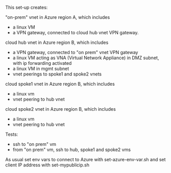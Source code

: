 This set-up creates:

"on-prem" vnet in Azure region A, which includes 
  - a linux VM 
  - a VPN gateway, connected to cloud hub vnet VPN gateway. 

cloud hub vnet in Azure region B, which includes
  - a VPN gateway, connected to "on prem" vnet VPN gateway
  - a linux VM acting as VNA (Virtual Network Appliance) in DMZ subnet, with ip forwarding activated
  - a linux VM in mgmt subnet
  - vnet peerings to spoke1 and spoke2 vnets

cloud spoke1 vnet in Azure region B, which includes
  - a linux vm
  - vnet peering to hub vnet

cloud spoke2 vnet in Azure region B, which includes
  - a linux vm
  - vnet peering to hub vnet

Tests:
  - ssh to "on prem" vm
  - from "on prem" vm, ssh to hub, spoke1 and spoke2 vms

As usual set env vars to connect to Azure with set-azure-env-var.sh and set client IP address with set-mypublicip.sh
